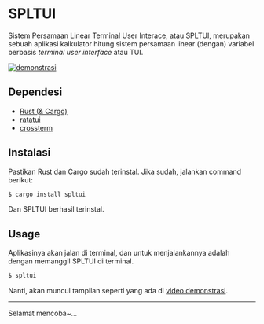 # SPLTUI
Sistem Persamaan Linear Terminal User Interace, atau SPLTUI, merupakan sebuah aplikasi kalkulator hitung sistem persamaan linear (dengan) variabel berbasis _terminal user interface_ atau TUI.

[![demonstrasi](https://img.youtube.com/vi/C3TQK1qg3wk/0.jpg)](https://youtu.be/C3TQK1qg3wk)

## Dependesi
- [Rust (& Cargo)](https://www.rust-lang.org/)
- [ratatui](https://ratatui.rs/)
- [crossterm](https://github.com/crossterm-rs/crossterm)

## Instalasi
Pastikan Rust dan Cargo sudah terinstal. Jika sudah, jalankan command berikut:
```sh
$ cargo install spltui
```
Dan SPLTUI berhasil terinstal.

## Usage
Aplikasinya akan jalan di terminal, dan untuk menjalankannya adalah dengan memanggil SPLTUI di terminal.
```sh
$ spltui
```
Nanti, akan muncul tampilan seperti yang ada di [video demonstrasi](https://youtu.be/C3TQK1qg3wk).

---

Selamat mencoba~...

